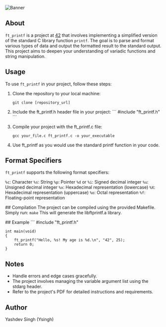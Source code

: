 
![Banner](https://github.com/byaliego/42-project-badges/blob/main/covers/cover-ft_printf-bonus.png?raw=true)

## About

`ft_printf` is a project at [42](https://www.42.fr/) that involves implementing a simplified version of the standard C library function `printf`. The goal is to parse and format various types of data and output the formatted result to the standard output. This project aims to deepen your understanding of variadic functions and string manipulation.

## Usage

To use `ft_printf` in your project, follow these steps:

1. Clone the repository to your local machine:

   ```
   git clone [repository_url]
   ```
2. Include the ft_printf.h header file in your project:
    ´´´
    #include "ft_printf.h"
    ´´´
3. Compile your project with the ft_printf.c file:
    ```
    gcc your_file.c ft_printf.c -o your_executable
    ```
4. Use ft_printf as you would use the standard printf function in your code.

## Format Specifiers
`ft_printf` supports the following format specifiers:

`%c`: Character
`%s`: String
`%p`: Pointer
`%d` or `%i`: Signed decimal integer
`%u`: Unsigned decimal integer
`%x`: Hexadecimal representation (lowercase)
`%X`: Hexadecimal representation (uppercase)
`%o`: Octal representation
`%f`: Floating-point representation

## Compilation
The project can be compiled using the provided Makefile. Simply run:
    ```
    make
    ```
    This will generate the libftprintf.a library.

## Example
    ```
    #include "ft_printf.h"

    int main(void)
    {
        ft_printf("Hello, %s! My age is %d.\n", "42", 25);
        return 0;
    }

## Notes
- Handle errors and edge cases gracefully.
- The project involves managing the variable argument list using the stdarg header.
- Refer to the project's PDF for detailed instructions and requirements.


## Author

Yashdev Singh (Ysingh)
